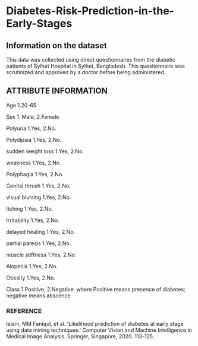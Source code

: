 # Diabetes-Risk-Prediction-in-the-Early-Stages
## Information on the dataset
This data was collected using direct questionnaires from the diabetic patients of Sylhet Hospital in Sylhet, Bangladesh.
This questionnaire was scrutinized and approved by a doctor before being administered.

## ATTRIBUTE INFORMATION

Age 1.20-65

Sex 1. Male, 2.Female

Polyuria 1.Yes, 2.No.

Polydipsia 1.Yes, 2.No.

sudden weight loss 1.Yes, 2.No.

weakness 1.Yes, 2.No.

Polyphagia 1.Yes, 2.No.

Genital thrush 1.Yes, 2.No.

visual blurring 1.Yes, 2.No.

Itching 1.Yes, 2.No.

Irritability 1.Yes, 2.No.

delayed healing 1.Yes, 2.No.

partial paresis 1.Yes, 2.No.

muscle stiffness 1.Yes, 2.No.


Alopecia 1.Yes, 2.No.

Obesity 1.Yes, 2.No.

Class 1.Positive, 2.Negative. where Positive means presence of diabetes; negative means abscence


### REFERENCE
Islam, MM Faniqul, et al. 'Likelihood prediction of diabetes at early stage using data mining techniques.' Computer Vision and Machine Intelligence in Medical Image Analysis. Springer, Singapore, 2020. 113-125.
